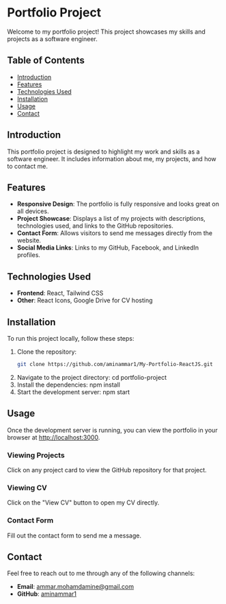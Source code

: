 # Portfolio Project

Welcome to my portfolio project! This project showcases my skills and projects as a software engineer.

## Table of Contents

- [Introduction](#introduction)
- [Features](#features)
- [Technologies Used](#technologies-used)
- [Installation](#installation)
- [Usage](#usage)
- [Contact](#contact)

## Introduction

This portfolio project is designed to highlight my work and skills as a software engineer. It includes information about me, my projects, and how to contact me.

## Features

- **Responsive Design**: The portfolio is fully responsive and looks great on all devices.
- **Project Showcase**: Displays a list of my projects with descriptions, technologies used, and links to the GitHub repositories.
- **Contact Form**: Allows visitors to send me messages directly from the website.
- **Social Media Links**: Links to my GitHub, Facebook, and LinkedIn profiles.

## Technologies Used

- **Frontend**: React, Tailwind CSS
- **Other**: React Icons, Google Drive for CV hosting

## Installation

To run this project locally, follow these steps:

1. Clone the repository:
   ```bash
   git clone https://github.com/aminammar1/My-Portfolio-ReactJS.git
   ```
2. Navigate to the project directory:
   cd portfolio-project
3. Install the dependencies:
   npm install
4. Start the development server:
   npm start

## Usage

Once the development server is running, you can view the portfolio in your browser at [http://localhost:3000](http://localhost:3000).

### Viewing Projects

Click on any project card to view the GitHub repository for that project.

### Viewing CV

Click on the "View CV" button to open my CV directly.

### Contact Form

Fill out the contact form to send me a message.

## Contact

Feel free to reach out to me through any of the following channels:

- **Email**: ammar.mohamdamine@gmail.com
- **GitHub**: [aminammar1](https://github.com/aminammar1)
